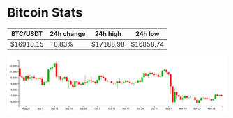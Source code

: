 # Bitcoin Stats

BTC/USDT|24h change|24h high|24h low|
|---|---|---|---|
|$16910.15|-0.83%|$17188.98|$16858.74|

<img src="./chart.svg">
